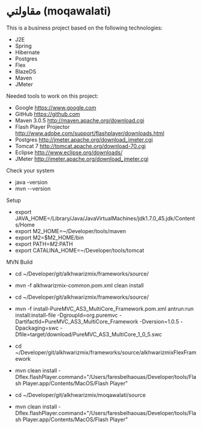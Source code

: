 مقاولتي (moqawalati)
==========

This is a business project based on the following technologies:

* J2E
* Spring
* Hibernate
* Postgres
* Flex
* BlazeDS
* Maven
* JMeter

Needed tools to work on this project:

* Google https://www.google.com
* GitHub https://github.com
* Maven 3.0.5 http://maven.apache.org/download.cgi
* Flash Player Projector http://www.adobe.com/support/flashplayer/downloads.html
* Postgres http://jmeter.apache.org/download_jmeter.cgi
* Tomcat 7 http://tomcat.apache.org/download-70.cgi
* Eclipse http://www.eclipse.org/downloads/
* JMeter http://jmeter.apache.org/download_jmeter.cgi

Check your system

* java -version
* mvn --version

Setup

* export JAVA_HOME=/Library/Java/JavaVirtualMachines/jdk1.7.0_45.jdk/Contents/Home
* export M2_HOME=~/Developer/tools/maven
* export M2=$M2_HOME/bin
* export PATH=$M2:$PATH
* export CATALINA_HOME=~/Developer/tools/tomcat

MVN Build

* cd ~/Developer/git/alkhwarizmix/frameworks/source/
* mvn -f alkhwarizmix-common.pom.xml clean install

* cd ~/Developer/git/alkhwarizmix/frameworks/source/
* mvn -f install-PureMVC_AS3_MultiCore_Framework.pom.xml antrun:run install:install-file -DgroupId=org.puremvc -DartifactId=PureMVC_AS3_MultiCore_Framework -Dversion=1.0.5 -Dpackaging=swc -Dfile=target/download/PureMVC_AS3_MultiCore_1_0_5.swc

* cd ~/Developer/git/alkhwarizmix/frameworks/source/alkhwarizmixFlexFramework
* mvn clean install -Dflex.flashPlayer.command="/Users/faresbelhaouas/Developer/tools/Flash Player.app/Contents/MacOS/Flash Player"

* cd ~/Developer/git/alkhwarizmix/moqawalati/source
* mvn clean install -Dflex.flashPlayer.command="/Users/faresbelhaouas/Developer/tools/Flash Player.app/Contents/MacOS/Flash Player"
